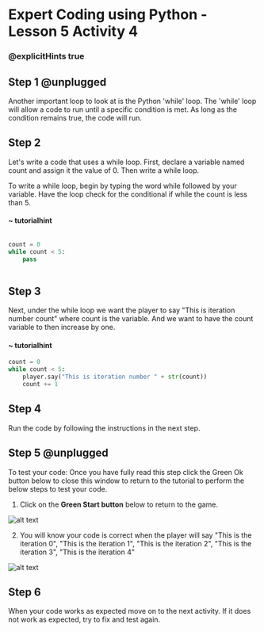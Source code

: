 # Expert Coding using Python - Lesson 5 Activity 4
### @explicitHints true

## Step 1 @unplugged
  
Another important loop to look at is the Python 'while' loop. The 'while' loop will allow a code to run until a specific condition is met. As long as the condition remains true, the code will run.


## Step 2
Let's write a code that uses a while loop.  First, declare a variable named count and assign it the value of 0.  Then write a while loop. 

To write a while loop, begin by typing the word while followed by your variable. Have the loop check for the conditional if while the count is less than 5. 

#### ~ tutorialhint

```Python

count = 0
while count < 5:
    pass
  
```

  

## Step 3

Next, under the while loop we want the player to say "This is iteration number count" where count is the variable. 
And we want to have the count variable to then increase by one. 

 #### ~ tutorialhint

```Python 
count = 0
while count < 5:
    player.say("This is iteration number " + str(count))
    count += 1
```
  

## Step 4

Run the code by following the instructions in the next step.


## Step 5 @unplugged
To test your code:
Once you have fully read this step click the Green Ok button below to close this window to return to the tutorial to perform the below steps to test your code.

1. Click on the **Green Start button** below to return to the game.

  
![alt text](https://expertjs.codingcredentials.com/Lesson1/1.1/1.JPG?raw=true  "Start")
  
2. You will know your code is correct when the player will say "This is the iteration 0", "This is the iteration 1", "This is the iteration 2", "This is the iteration 3", "This is the iteration 4"

 ![alt text](https://expertjs.codingcredentials.com/Lesson5/5.1/5.4.png?raw=true  "code")

## Step 6

When your code works as expected move on to the next activity.
If it does not work as expected, try to fix and test again.